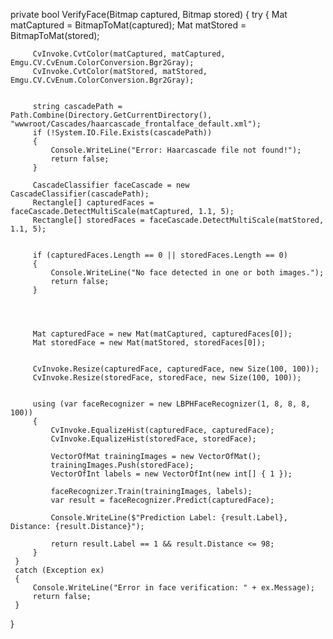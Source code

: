  private bool VerifyFace(Bitmap captured, Bitmap stored)
 {
     try
     {
         Mat matCaptured = BitmapToMat(captured);
         Mat matStored = BitmapToMat(stored);


         CvInvoke.CvtColor(matCaptured, matCaptured, Emgu.CV.CvEnum.ColorConversion.Bgr2Gray);
         CvInvoke.CvtColor(matStored, matStored, Emgu.CV.CvEnum.ColorConversion.Bgr2Gray);


         string cascadePath = Path.Combine(Directory.GetCurrentDirectory(), "wwwroot/Cascades/haarcascade_frontalface_default.xml");
         if (!System.IO.File.Exists(cascadePath))
         {
             Console.WriteLine("Error: Haarcascade file not found!");
             return false;
         }

         CascadeClassifier faceCascade = new CascadeClassifier(cascadePath);
         Rectangle[] capturedFaces = faceCascade.DetectMultiScale(matCaptured, 1.1, 5);
         Rectangle[] storedFaces = faceCascade.DetectMultiScale(matStored, 1.1, 5);


         if (capturedFaces.Length == 0 || storedFaces.Length == 0)
         {
             Console.WriteLine("No face detected in one or both images.");
             return false;
         }




         Mat capturedFace = new Mat(matCaptured, capturedFaces[0]);
         Mat storedFace = new Mat(matStored, storedFaces[0]);


         CvInvoke.Resize(capturedFace, capturedFace, new Size(100, 100));
         CvInvoke.Resize(storedFace, storedFace, new Size(100, 100));


         using (var faceRecognizer = new LBPHFaceRecognizer(1, 8, 8, 8, 100))
         {
             CvInvoke.EqualizeHist(capturedFace, capturedFace);
             CvInvoke.EqualizeHist(storedFace, storedFace);

             VectorOfMat trainingImages = new VectorOfMat();
             trainingImages.Push(storedFace);
             VectorOfInt labels = new VectorOfInt(new int[] { 1 });

             faceRecognizer.Train(trainingImages, labels);
             var result = faceRecognizer.Predict(capturedFace);

             Console.WriteLine($"Prediction Label: {result.Label}, Distance: {result.Distance}");

             return result.Label == 1 && result.Distance <= 98;
         }
     }
     catch (Exception ex)
     {
         Console.WriteLine("Error in face verification: " + ex.Message);
         return false;
     }
 }
